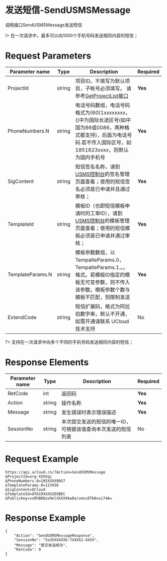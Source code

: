 # 发送短信-SendUSMSMessage

调用接口SendUSMSMessage发送短信

!> 在一次请求中，最多可以向1000个手机号码发送相同内容的短信；

# Request Parameters
|Parameter name|Type|Description|Required|
|---|---|---|---|
|ProjectId|string|项目ID。不填写为默认项目，子帐号必须填写。 请参考[GetProjectList接口](api/summary/get_project_list)|**Yes**|
|PhoneNumbers.N|string|电话号码数组，电话号码格式为(60)1xxxxxxxx，()中为国际长途区号(如中国为86或0086，两种格式都支持)，后面为电话号码.若不传入国际区号，如1851623xxxx，则默认为国内手机号|**Yes**|
|SigContent|string|短信签名名称，请到[USMS控制台](https://console.ucloud.cn/usms)的签名管理页面查看；使用的短信签名必须是已申请并且通过审核；|**Yes**|
|TemplateId|string|模板ID（也即短信模板申请时的工单ID），请到[USMS控制台](https://console.ucloud.cn/usms)的模板管理页面查看；使用的短信模板必须是已申请并通过审核；|**Yes**|
|TemplateParams.N|string|模板参数数组，以TempalteParams.0，TempalteParams.1.。。格式。若模板ID指定的模板无可变参数，则不传入该参数。模板参数个数与模板不匹配，则限制发送|**Yes**|
|ExtendCode|string|短信扩展码，格式为阿拉伯数字串，默认不开通，如需开通请联系 UCloud技术支持|No|

?> 支持在一次请求中向多个不同的手机号码发送相同内容的短信；

# Response Elements
|Parameter name|Type|Description|Required|
|---|---|---|---|
|RetCode|int|返回码|**Yes**|
|Action|string|操作名称|**Yes**|
|Message|string|发生错误时表示错误描述|**Yes**|
|SessionNo|string|本次提交发送的短信的唯一ID，可根据该值查询本次发送的短信列表|No|

# Request Example
```
https://api.ucloud.cn/?Action=SendUSMSMessage
&ProjectId=org-XXXXqi
&PhoneNumbers.0=185XXXX9057
&TemplateParams.0=123456
&SigContent=UCloud
&TemplateId=UTA19XXXX2D5BEC
&PublicKey=vsRhB0Qzo9elXXXXXkw8o/vmss8Tb0vxi74A=
```

# Response Example
```
{
    "Action": "SendUSMSMessageResponse", 
    "SessionNo": "5a3XXXXXXb-7XXXX2-4XXX", 
    "Message": "提交发送成功", 
    "RetCode": 0
}
```

